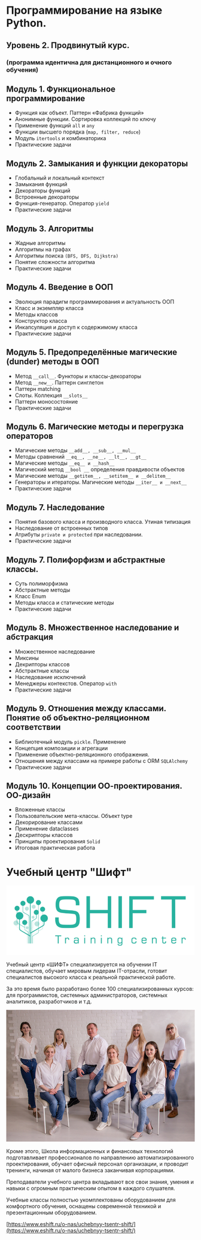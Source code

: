 # Программирование на языке Python. 
## Уровень 2. Продвинутый курс.
### (программа идентична для дистанционного и очного обучения)

## Модуль 1. Функциональное программирование

*	Функция как объект. Паттерн «Фабрика функций»
*	Анонимные функции. Сортировка коллекций по ключу
*	Применение функций `all` и `any`
*	Функции высшего порядка (`map, filter, reduce`)
*	Модуль `itertools` и комбинаторика
*	Практические задачи

## Модуль 2. Замыкания и функции декораторы

*	Глобальный и локальный контекст
*	Замыкания функций
*	Декораторы функций
*	Встроенные декораторы
*	Функция-генератор. Оператор `yield`
*	Практические задачи

## Модуль 3. Алгоритмы

*	Жадные алгоритмы
*	Алгоритмы на графах
*	Алгоритмы поиска `(BFS, DFS, Dijkstra)`
*	Понятие сложности алгоритма
*	Практические задачи

## Модуль 4. Введение в ООП
*	Эволюция парадигм программирования и актуальность ООП
*	Класс и экземпляр класса
*	Методы классов
*	Конструктор класса
*	Инкапсуляция и доступ к содержимому класса
*	Практические задачи

## Модуль 5. Предопределённые магические (dunder) методы в ООП

*	Метод `__call__`. Функторы и классы-декораторы
*	Метод `__new__`. Паттерн синглетон
*	Паттерн matching
*	Слоты. Коллекция `__slots__`
*	Паттерн моносостояние
*	Практические задачи


## Модуль 6. Магические методы и перегрузка операторов

*	Магические методы `__add__, __sub__, __mul__`
*	Методы сравнений `__eq__, __ne__, __lt__, __gt__` 
*	Магические методы `__eq__ и __hash__`
*	Магический метод `__bool __` определения правдивости объектов
*	Магические методы `__getitem__, __setitem__ и __delitem__`
*	Генераторы и итераторы. Магические методы `__iter__ и __next__`
*	Практические задачи

## Модуль 7. Наследование 

*	Понятия базового класса и производного класса. Утиная типизация
*	Наследование от встроенных типов
*	Атрибуты `private и protected` при наследовании. 
*	Практические задачи

## Модуль 7. Полифорфизм и абстрактные классы. 

*	Суть полиморфизма
*	Абстрактные методы
*	Класс Enum
*	Методы класса и статические методы
*	Практические задачи

## Модуль 8. Множественное наследование и абстракция 

*	Множественное наследование
*	Миксины
*	Декрипторы классов
*	Абстрактные классы
*	Наследование исключений
*	Менеджеры контекстов. Оператор `with`
*	Практические задачи

## Модуль 9. Отношения между классами. Понятие об объектно-реляционном соответствии

*	Библиотечный модуль `pickle`. Применение
*	Концепция композиции и агрегации
*	Применение объектно-реляционного отображения. 
*	Отношения между классами на примере работы c ORM `SQLAlchemy`
*	Практические задачи

## Модуль 10. Концепции ОО-проектирования. ОО-дизайн

*	Вложенные классы
*	Пользовательские мета-классы. Объект type
*	Декорирование классами
*	Применение dataclasses
*	Дескрипторы классов
*	Принципы проектирования `Solid`
*	Итоговая практическая работа




# Учебный центр "Шифт"

![alt text](img/shift_logo.png)





Учебный центр «ШИФТ» специализируется на обучении IT специалистов, обучает мировым лидерам IT-отрасли, готовит специалистов высокого класса к реальной практической работе.

За это время было разработано более 100 специализированных курсов: для программистов, системных администраторов, системных аналитиков, разработчиков и т.д.

![alt text](img/shift.png)


Кроме этого, Школа информационных и финансовых технологий подготавливает профессионалов по направлению автоматизированного проектирования, обучает офисный персонал организации, и проводит тренинги, начиная от малого бизнеса заканчивая корпорациями. 


Преподаватели учебного центра вкладывают все свои знания, умения и навыки с огромным практическим опытом в каждого слушателя.

Учебные классы полностью укомплектованы оборудованием для комфортного обучения, оснащены современной техникой и презентационным оборудованием.

[https://www.eshift.ru/o-nas/uchebnyy-tsentr-shift/](https://www.eshift.ru/o-nas/uchebnyy-tsentr-shift/)